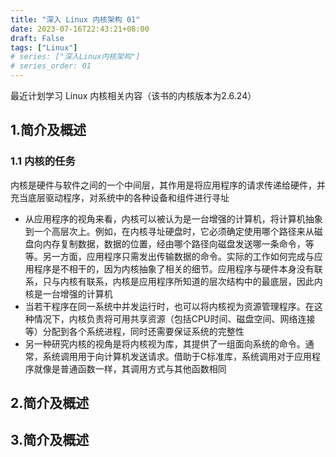 ```yaml
---
title: "深入 Linux 内核架构 01"
date: 2023-07-16T22:43:21+08:00
draft: False
tags: ["Linux"]
# series: ["深入Linux内核架构"]
# series_order: 01
---
```


最近计划学习 Linux 内核相关内容（该书的内核版本为2.6.24）


## 1.简介及概述

### 1.1 内核的任务

内核是硬件与软件之间的一个中间层，其作用是将应用程序的请求传递给硬件，并充当底层驱动程序，对系统中的各种设备和组件进行寻址

* 从应用程序的视角来看，内核可以被认为是一台增强的计算机，将计算机抽象到一个高层次上。例如，在内核寻址硬盘时，它必须确定使用哪个路径来从磁盘向内存复制数据，数据的位置，经由哪个路径向磁盘发送哪一条命令，等等。另一方面，应用程序只需发出传输数据的命令。实际的工作如何完成与应用程序是不相干的，因为内核抽象了相关的细节。应用程序与硬件本身没有联系，只与内核有联系，内核是应用程序所知道的层次结构中的最底层，因此内核是一台增强的计算机
* 当若干程序在同一系统中并发运行时，也可以将内核视为资源管理程序。在这种情况下，内核负责将可用共享资源（包括CPU时间、磁盘空间、网络连接等）分配到各个系统进程，同时还需要保证系统的完整性
* 另一种研究内核的视角是将内核视为库，其提供了一组面向系统的命令。通常，系统调用用于向计算机发送请求。借助于C标准库，系统调用对于应用程序就像是普通函数一样，其调用方式与其他函数相同


## 2.简介及概述


## 3.简介及概述